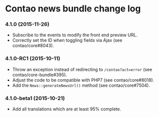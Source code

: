 # Contao news bundle change log

### 4.1.0 (2015-11-26)

 * Subscribe to the events to modify the front end preview URL.
 * Correctly set the ID when toggling fields via Ajax (see contao/core#8043).

### 4.1.0-RC1 (2015-10-11)

 * Throw an exception instead of redirecting to `/contao?act=error` (see contao/core-bundle#395).
 * Adjust the code to be compatible with PHP7 (see contao/core#8018).
 * Add the `News::generateNewsUrl()` method (see contao/core#7504).

### 4.1.0-beta1 (2015-10-21)

 * Add all translations which are at least 95% complete.
